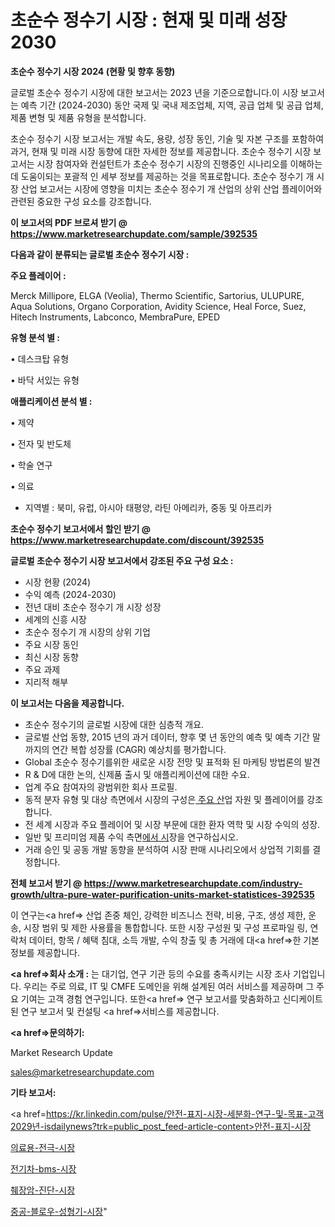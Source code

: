 # 초순수 정수기 시장 : 현재 및 미래 성장 2030

<strong>초순수 정수기 시장 2024 (현황 및 향후 동향)</strong>

글로벌 초순수 정수기 시장에 대한 보고서는 2023 년을 기준으로합니다.이 시장 보고서는 예측 기간 (2024-2030) 동안 국제 및 국내 제조업체, 지역, 공급 업체 및 공급 업체, 제품 변형 및 제품 유형을 분석합니다.

초순수 정수기 시장 보고서는 개발 속도, 용량, 성장 동인, 기술 및 자본 구조를 포함하여 과거, 현재 및 미래 시장 동향에 대한 자세한 정보를 제공합니다. 초순수 정수기 시장 보고서는 시장 참여자와 컨설턴트가 초순수 정수기 시장의 진행중인 시나리오를 이해하는 데 도움이되는 포괄적 인 세부 정보를 제공하는 것을 목표로합니다. 초순수 정수기 개 시장 산업 보고서는 시장에 영향을 미치는 초순수 정수기 개 산업의 상위 산업 플레이어와 관련된 중요한 구성 요소를 강조합니다.



<strong>이 보고서의 PDF 브로셔 받기 @ <a href=https://www.marketresearchupdate.com/sample/392535>https://www.marketresearchupdate.com/sample/392535</a></strong>



<strong>다음과 같이 분류되는 글로벌 초순수 정수기 시장 :</strong>



<strong>주요 플레이어 :</strong>

Merck Millipore, ELGA (Veolia), Thermo Scientific, Sartorius, ULUPURE, Aqua Solutions, Organo Corporation, Avidity Science, Heal Force, Suez, Hitech Instruments, Labconco, MembraPure, EPED



<strong>유형 분석 별 :</strong>

• 데스크탑 유형

• 바닥 서있는 유형



<strong>애플리케이션 분석 별 :</strong>

• 제약

• 전자 및 반도체

• 학술 연구

• 의료

<ul>
  <li>지역별 : 북미, 유럽, 아시아 태평양, 라틴 아메리카, 중동 및 아프리카</li>
</ul>


<strong>초순수 정수기 보고서에서 할인 받기 @ <a href=https://www.marketresearchupdate.com/discount/392535>https://www.marketresearchupdate.com/discount/392535</a></strong>



<strong>글로벌 초순수 정수기 시장 보고서에서 강조된 주요 구성 요소 :</strong>
<ul>
  <li>시장 현황 (2024)</li>
  <li>수익 예측 (2024-2030)</li>
  <li>전년 대비 초순수 정수기 개 시장 성장</li>
  <li>세계의 신흥 시장</li>
  <li>초순수 정수기 개 시장의 상위 기업</li>
  <li>주요 시장 동인</li>
  <li>최신 시장 동향</li>
  <li>주요 과제</li>
  <li>지리적 해부</li>
</ul>


<strong>이 보고서는 다음을 제공합니다.</strong>
<ul>
  <li>초순수 정수기의 글로벌 시장에 대한 심층적 개요.</li>
  <li>글로벌 산업 동향, 2015 년의 과거 데이터, 향후 몇 년 동안의 예측 및 예측 기간 말까지의 연간 복합 성장률 (CAGR) 예상치를 평가합니다.</li>
  <li>Global 초순수 정수기를위한 새로운 시장 전망 및 표적화 된 마케팅 방법론의 발견</li>
  <li>R &amp; D에 대한 논의, 신제품 출시 및 애플리케이션에 대한 수요.</li>
  <li>업계 주요 참여자의 광범위한 회사 프로필.</li>
  <li>동적 분자 유형 및 대상 측면에서 시장의 구성은<a href=> 주요 산</a>업 자원 및 플레이어를 강조합니다.</li>
  <li>전 세계 시장과 주요 플레이어 및 시장 부문에 대한 환자 역학 및 시장 수익의 성장.</li>
  <li>일반 및 프리미엄 제품 수익 측면<a href=>에서 시</a>장을 연구하십시오.</li>
  <li>거래 승인 및 공동 개발 동향을 분석하여 시장 판매 시나리오에서 상업적 기회를 결정합니다.</li>
</ul>



<strong>전체 보고서 받기 @ <a href=https://www.marketresearchupdate.com/industry-growth/ultra-pure-water-purification-units-market-statistices-392535>https://www.marketresearchupdate.com/industry-growth/ultra-pure-water-purification-units-market-statistices-392535</a></strong>

이 연구는<a href=> 산업 존중</a> 체인, 강력한 비즈니스 전략, 비용, 구조, 생성 제한, 운송, 시장 범위 및 제한 사용률을 통합합니다. 또한 시장 구성원 및 구성 프로파일 링, 연락처 데이터, 항목 / 혜택 침대, 소득 개발, 수익 창출 및 총 거래에 대<a href=>한 기본 </a>정보를 제공합니다.



<strong><a href=>회사 소</a>개 :</strong>
는 대기업, 연구 기관 등의 수요를 충족시키는 시장 조사 기업입니다. 우리는 주로 의료, IT 및 CMFE 도메인을 위해 설계된 여러 서비스를 제공하며 그 주요 기여는 고객 경험 연구입니다. 또한<a href=> 연구 보</a>고서를 맞춤화하고 신디케이트 된 연구 보고서 및 컨설팅 <a href=>서비스</a>를 제공합니다.



<strong><a href=>문의하기:</a></strong>

Market Research Update

sales@marketresearchupdate.com



<strong>기타 보고서:</strong>

<a href=https://kr.linkedin.com/pulse/안전-표지-시장-세분화-연구-및-목표-고객2029년-isdailynews?trk=public_post_feed-article-content>안전-표지-시장</a>

<a href=https://www.linkedin.com/pulse/의료용-전극-시장-동향-및-성장-전망-market-matrix-musings-analysis-selmf/>의료용-전극-시장</a>

<a href=https://www.linkedin.com/pulse/전기차-bms-시장-세분화-연구-및-목표-고객2029년-isdailynews-2hybf/>전기차-bms-시장</a>

<a href=https://www.linkedin.com/pulse/췌장암-진단-시장-규모-및-성장-2023-consumer-connection-compendium-ana-jvv4f/>췌장암-진단-시장</a>

<a href=https://www.linkedin.com/pulse/중공-블로우-성형기-시장-세분화-연구-및-목표-고객2030년-data-dive-diaries-24-analysis-80v9c/>중공-블로우-성형기-시장</a>"
